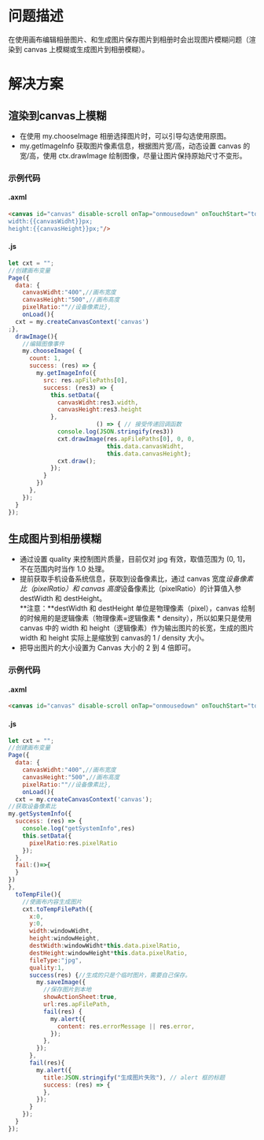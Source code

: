 # 问题描述
在使用画布编辑相册图片、和生成图片保存图片到相册时会出现图片模糊问题（渲染到 canvas 上模糊或生成图片到相册模糊）。 

# 解决方案 

## 渲染到canvas上模糊

- 在使用 my.chooseImage 相册选择图片时，可以引导勾选使用原图。
- my.getImageInfo 获取图片像素信息，根据图片宽/高，动态设置 canvas 的宽/高，使用 ctx.drawImage 绘制图像，尽量让图片保持原始尺寸不变形。 

### 示例代码

#### .axml
```html
<canvas id="canvas" disable-scroll onTap="onmousedown" onTouchStart="touchStart" onTouchMove="touchMove" onTouchEnd="touchEnd"  onTouchCancel="touchCancel"  class="canvas" width="{{canvasWidht}}px" height="{{canvasHeight}}px" style="border: 1px solid;
width:{{canvasWidht}}px;
height:{{canvasHeight}}px;"/>
```

#### .js
```javascript
let cxt = "";
//创建画布变量
Page({   
  data: {   
    canvasWidht:"400",//画布宽度 
    canvasHeight:"500",//画布高度   
    pixelRatio:""//设备像素比},
    onLoad(){  
  cxt = my.createCanvasContext('canvas')
;},
  drawImage(){ 
    //编辑图像事件 
    my.chooseImage( {  
      count: 1,    
      success: (res) => {  
        my.getImageInfo({       
          src: res.apFilePaths[0],    
          success: (res3) => {        
            this.setData({           
              canvasWidht:res3.width,    
              canvasHeight:res3.height       
            },
                         () => { // 接受传递回调函数  
              console.log(JSON.stringify(res3))   
              cxt.drawImage(res.apFilePaths[0], 0, 0,
                            this.data.canvasWidht,
                            this.data.canvasHeight);        
              cxt.draw();     
            });        
          }     
        })      
      },   
    }); 
  }   
});
```

## 生成图片到相册模糊

- 通过设置 quality 来控制图片质量，目前仅对 jpg 有效，取值范围为 (0, 1]，不在范围内时当作 1.0 处理。
- 提前获取手机设备系统信息，获取到设备像素比，通过 canvas 宽度*设备像素比（pixelRatio）和 canvas 高度*设备像素比（pixelRatio）的计算值入参 destWidth 和 destHeight。<br />**注意：**destWidth 和 destHeight 单位是物理像素（pixel），canvas 绘制的时候用的是逻辑像素（物理像素=逻辑像素 * density），所以如果只是使用 canvas 中的 width 和 height（逻辑像素）作为输出图片的长宽，生成的图片 width 和 height 实际上是缩放到 canvas的 1 / density 大小。
- 把导出图片的大小设置为 Canvas 大小的 2 到 4 倍即可。

### 示例代码

#### .axml
```html
<canvas id="canvas" disable-scroll onTap="onmousedown" onTouchStart="touchStart" onTouchMove="touchMove" onTouchEnd="touchEnd"  onTouchCancel="touchCancel"  class="canvas" width="{{canvasWidht}}px" height="{{canvasHeight}}px" style="border: 1px solid;width:{{canvasWidht}}px;height:{{canvasHeight}}px;"/>
```

#### .js
```javascript
let cxt = "";
//创建画布变量
Page({ 
  data: { 
    canvasWidht:"400",//画布宽度   
    canvasHeight:"500",//画布高度 
    pixelRatio:""//设备像素比},
    onLoad(){     
  cxt = my.createCanvasContext('canvas');  
//获取设备像素比  
my.getSystemInfo({   
  success: (res) => {  
    console.log("getSystemInfo",res)    
    this.setData({              
      pixelRatio:res.pixelRatio  
    });      
  },
  fail:()=>{   
  }   
}) 
},
  toTempFile(){   
    //使画布内容生成图片  
    cxt.toTempFilePath({   
      x:0,      
      y:0,  
      width:windowWidht, 
      height:windowHeight,
      destWidth:windowWidht*this.data.pixelRatio,    
      destHeight:windowHeight*this.data.pixelRatio,
      fileType:"jpg",     
      quality:1,     
      success(res) {//生成的只是个临时图片，需要自己保存。       
        my.saveImage({
          //保存图片到本地        
          showActionSheet:true,         
          url:res.apFilePath,        
          fail(res) {          
            my.alert({      
              content: res.errorMessage || res.error,       
            });            
          },
        });   
      },
      fail(res){      
        my.alert({     
          title:JSON.stringify("生成图片失败"), // alert 框的标题        
          success: (res) => {       
          },          
        });   
      }   
    }); 
  } 
});        
```

